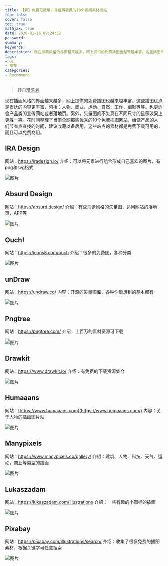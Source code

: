 ```yaml
---
title: 【转】免费可商用，最值得收藏的10个插画素材网站
top: false
cover: false
toc: true
mathjax: true
date: 2020-01-16 09:24:52
password:
summary:
keywords:
description: 现在插画风格的界面越来越多，网上提供的免费插图也越来越丰富。这些插图优点是表达的内容更丰富，包括：人物、商业、运动、自然、工作、幽默等等。也更适合产品类的宣传网站或者落地页。另外，矢量图的不失真在不同尺寸的显示效果上更胜一筹。花时间整理了当前全网那些优秀的10个免费插图网站，给做产品的人们节省点查找的时间，建议收藏以备后用。这些站点的素材都是免费下载可用的，而且可以免费商用。
tags:
- UI
- 推荐
categories:
- Recommend
---
```


> 转自[凯凯刘](http://liujinkai.com/2019/10/18/10-best-free-illustration/)

现在插画风格的界面越来越多，网上提供的免费插图也越来越丰富。这些插图优点是表达的内容更丰富，包括：人物、商业、运动、自然、工作、幽默等等。也更适合产品类的宣传网站或者落地页。另外，矢量图的不失真在不同尺寸的显示效果上更胜一筹。花时间整理了当前全网那些优秀的10个免费插图网站，给做产品的人们节省点查找的时间，建议收藏以备后用。这些站点的素材都是免费下载可用的，而且可以免费商用。

## IRA Design
网站：https://iradesign.io/
介绍：可以将元素进行组合形成自己喜欢的图片，有png和svg格式

![图片](http://cdn.mjava.top/blog/20200116092835.png)

## Absurd Design
网站：https://absurd.design/
介绍：有些荒诞风格的矢量图，适用网站的落地页、APP等

![图片](http://cdn.mjava.top/blog/20200116092907.png)

## Ouch!
网站：https://icons8.com/ouch
介绍：很多的免费图，各种分类

![图片](http://cdn.mjava.top/blog/20200116092945.png)

## unDraw
网站：https://undraw.co/
内容：开源的矢量图库，各种你能想到的基本都有

![图片](http://cdn.mjava.top/blog/20200116093011.png)

## Pngtree
网站：https://pngtree.com/
介绍：上百万的素材资源可下载

![图片](http://cdn.mjava.top/blog/20200116093038.png)

## Drawkit
网站：https://www.drawkit.io/
介绍：有免费的下载资源集合

![图片](http://cdn.mjava.top/blog/20200116093103.png)

## Humaaans
网站：[https://www.humaaans.com](https://www.humaaans.com/)
内容：关于人物的插画图片站

![图片](http://cdn.mjava.top/blog/20200116093137.png)

## Manypixels
网站：https://www.manypixels.co/gallery/
介绍：建筑、人物、科技、天气、运动，商业等类型的插画

![图片](http://cdn.mjava.top/blog/20200116093201.png)

## Lukaszadam
网站：https://lukaszadam.com/illustrations
介绍：一些有趣的小图标的插画

![图片](http://cdn.mjava.top/blog/20200116093226.png)

## Pixabay
网站：https://pixabay.com/illustrations/search/
介绍：收集了很多免费的插图素材，根据关键字可任意搜索

![图片](http://cdn.mjava.top/blog/20200116093253.png)